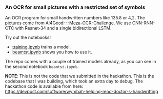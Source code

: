 ### An OCR for small pictures with a restricted set of symbols

An OCR program for small handwritten numbers like 135.8 or 4,2. The pictures come from [AI4Good---Meza-OCR-Challenge](https://github.com/Charitable-Analytics-International/AI4Good---Meza-OCR-Challenge). We use CNN-RNN-CTC with Resnet-34 and a single bidirectional LSTM.

Try out the notebooks!

* [training.ipynb](https://github.com/colaprograms/2019-hackathon-ocr-wymbah/blob/master/notebooks/training.ipynb) trains a model.
* [beamtst.ipynb](https://github.com/colaprograms/2019-hackathon-ocr-wymbah/blob/master/notebooks/beamtst.ipynb) shows you how to use it.

The repo comes with a couple of trained models already, as you can see in the second notebook `beamtst.ipynb`.

**NOTE**: This is not the code that we submitted in the hackathon. This is the codebase that I was building, which took an extra day to debug. The hackathon code is available from here: https://devpost.com/software/wymbah-helping-read-doctor-s-handwritting
